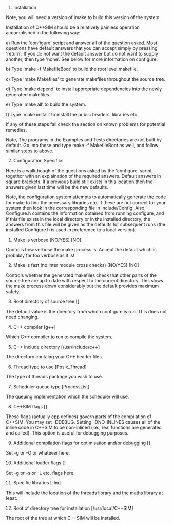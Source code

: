 1.	Installation

Note, you will need a version of imake  to  build this version  of the
system.

Installation  of  C++SIM  should be  a  relatively  painless operation
accomplished in the following way:

a) Run the  'configure' script  and  answer all of  the  question
asked. Most questions have default  answers that you can accept simply
by pressing 'return'. If you do not want the default answer but do not
want to supply  another,   then  type  'none'.   See below  for   more
information on configure.

b) Type 'make -f MakefileBoot' to build the root level makefile.

c) Type 'make  Makefiles'  to  generate  makefiles throughout the
source tree.

d) Type 'make depend'  to install appropriate  dependencies  into
the newly generated makefiles.

e) Type 'make all' to build the system.

f) Type 'make install'  to install the public headers,  libraries
etc.

If any of these steps fail check the section on known problems
for potential remedies.

Note, The programs in  the Examples and Tests directories are
not built by  default. Go into these and  type make -f MakefileBoot as
well, and follow similar steps to above.


2.	Configuration Specifics

Here is a walkthough of the questions asked by the 'configure'
script togethor with an explaination of the required answers. Default
answers in square brackets. If a previous build still exists in this
location then the answers given last time will be the new defaults.

Note, the  configuration  system  attempts to  automatically
generate the  code for make  to find the   necessary libraries etc. If
these are not correct  for your system  then look in the corresponding
file in  Include/Config.  Also, Configure.h contains  the  information
obtained from running configure, and if this file  exists in the local
directory or in  the installed directory, the  answers  from this file
will be  given as the   defaults  for subsequent  runs (the  installed
Configure.h is used in preference to a local version).

1) Make is verbose (NO/YES) [NO]

Controls how verbose the make process is. Accept the default
which is probably far too verbose as it is!

2) Make is fast (no inter module cross checks) (NO/YES) [NO]

Controls whether the  generated  makefiles  check  that  other
parts of the source  tree are up to  date with respect to the  current
directory. This  slows  the  make  process  down considerably but  the
default  provides  maximum safety. 

3) Root  directory  of  source  tree [<path>]

The  default value is  the  directory from which configure  is
run. This does not need changing.

4) C++  compiler [g++]

Which C++ compiler  to run to compile  the  system.

5) C++ include directory [/usr/include/c++]

The directory containg your C++ header files.

6) Thread type to use [Posix_Thread]

The type of threads package you wish to use.

7) Scheduler queue type [ProcessList]

The queuing implementation which the scheduler will use.

8) C++SIM flags []

These  flags  (actually  cpp  defines)  govern  parts  of  the
compilation of  C++SIM.  You may set  -DDEBUG.   Setting  -DNO_INLINES
causes all of the inline  code in C++SIM to be non-inlined (i.e., real
functions  are  generated  and called).  This  option  is  useful  for
debugging purposes.

9) Additional compilation flags for optimisation and/or debugging []

Set -g or -O or whatever here.

10) Additional loader flags []

Set -g or -s or -L etc. flags here.

11) Specific libraries [-lm]

This  will include the location of the threads library and the
maths library at least.

12) Root of directory tree for installation [/usr/local/C++SIM] 

The root of the tree at which C++SIM will be installed.
